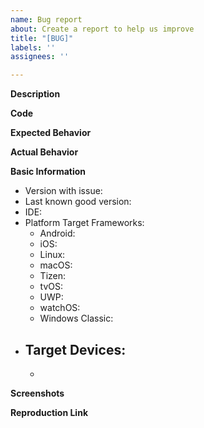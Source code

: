```yaml
---
name: Bug report
about: Create a report to help us improve
title: "[BUG]"
labels: ''
assignees: ''

---
```


**Description**

<!-- a general description goes here -->

**Code**

<!-- a snippet of code that demonstrates the issue -->

**Expected Behavior**

<!-- a general description of what was the expected behavior or result -->

**Actual Behavior**

<!-- a general description of what really happened -->

**Basic Information**

- Version with issue:  <!-- the version of SkiaSharp that has the issue -->
- Last known good version:  <!-- the version of SkiaSharp that still working -->
- IDE:  <!-- Visual Studio / Visual Studio for Mac / MonoDevelop / Visual Studio Code -->
- Platform Target Frameworks: <!-- all that apply, remove the platforms that aren't broken or haven't had any testing -->
  - Android: <!-- the version of the Android SDK you are compiling against, e.g. 7.1 --> 
  - iOS:  <!-- the version of the iOS SDK you are compiling against, e.g. 11.1 -->
  - Linux:  <!-- The version and distro of linux that you are building for, e.g. Ubuntu 16.04 -->
  - macOS:  <!-- The version of macOS you are building for, e.g. 10.10 -->
  - Tizen:  <!-- the version of the Tizen SDK you are compiling against, e.g. 4.0 --> 
  - tvOS:  <!-- the version of the tvOS SDK you are compiling against, e.g. 11.1 -->
  - UWP:  <!-- the version of the UWP SDK you are compiling against, e.g. 16299 --> 
  - watchOS:  <!-- the version of the watchOS SDK you are compiling against, e.g. 11.1 -->
  - Windows Classic:  <!-- the version of Windows you are building for, e.g. Windows 7 -->
- Target Devices:   <!-- the devices that you noticed this on, e.g. iPhone X -->
  - 
  - 

**Screenshots**

<!-- if the issue is a visual issue, please include screenshots showing the problem if possible -->

**Reproduction Link**

<!-- please upload or provide a link to a reproduction case -->
